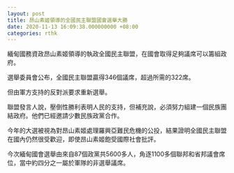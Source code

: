 ```yaml
---
layout: post
title: 昂山素姬領導的全國民主聯盟國會選舉大勝
date: 2020-11-13 16:09:38.000000000 +08:00
categories: rthk
---
```


緬甸國務資政昂山素姬領導的執政全國民主聯盟，在國會取得足夠議席可以籌組政府。

選舉委員會公布，全國民主聯盟贏得346個議席，超過所需的322席。

但由軍方支持的反對派要求重新選舉。

聯盟發言人說，壓倒性勝利表明人民的支持，但補充說，必須努力組建一個民族團結政府。他們已經邀請少數民族政黨合作。

今年的大選被視為對昂山素姬處理羅興亞難民危機的公投，結果證明全國民主聯盟在國內仍然很受歡迎，即使昂山素姬飽受國際社會批評。

今次緬甸國會選舉由來自87個政黨共5600多人，角逐1100多個聯邦和省邦議會席位，當中約四分之一屬於軍隊的非選舉議席。
